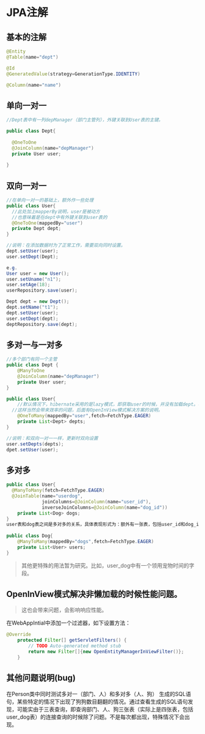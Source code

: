 # JPA注解

## 基本的注解

```java
@Entity
@Table(name="dept")

@Id
@GeneratedValue(strategy=GenerationType.IDENTITY)

@Column(name="name")
```



## 单向一对一

```java
//Dept表中有一列depManager（部门主管列），外键关联到User表的主键。

public class Dept{
  
  @OneToOne
  @JoinColumn(name="depManager")
  private User user;
  
}
```



## 双向一对一

```java
//在单向一对一的基础上，额外作一些处理
public class User{
  //此处加上mapperBy说明，user是被动方
  //也意味着是在dept中有外键关联到user表的
  @OneToOne(mappedBy="user")
  private Dept dept;
}

//说明：在添加数据时为了正常工作，需要双向同时设置。
dept.setUser(user);
user.setDept(Dept);

e.g.  
User user = new User();
user.setUname("n1");
user.setAge(18);
userRepository.save(user);

Dept dept = new Dept();
dept.setName("t1");
dept.setUser(user);
user.setDept(dept);
deptRepository.save(dept);
```

## 多对一与一对多

```java
//多个部门有同一个主管
public class Dept {	
	@ManyToOne
	@JoinColumn(name="depManager")
	private User user;
}

public class User{
    //默认情况下，hibernate采用的是lazy模式，即获取user的时候，并没有加载dept。再user对象上调用getDept()方法时，dept为空，所以，hibernate采用session获取。由于在获取user的时候，session已经关闭，所以会产生org.hibernate.LazyInitializationException.解决方案是将延迟加载改成积极加载。即设置fetch=FetchType.EAGER
  //这样当然会带来效率的问题，后面有OpenInView模式解决方案的说明。
 	@OneToMany(mappedBy="user",fetch=FetchType.EAGER)
	private List<Dept> depts;
}

//说明：和双向一对一一样，更新时双向设置
user.setDepts(depts);
dpet.setUser(user);
```



## 多对多

```JAVA
public class User{
  @ManyToMany(fetch=FetchType.EAGER)
  @JoinTable(name="userdog",
             joinColumns=@JoinColumn(name="user_id"),
             inverseJoinColumns=@JoinColumn(name="dog_id"))
	private List<Dog> dogs;  
}
user表和dog表之间是多对多的关系，具体表现形式为：额外有一张表，包括user_id和dog_id两各字段，作为联合主键，分别外键关联到user表和dog表的主键。
  
public class Dog{
	@ManyToMany(mappedBy="dogs",fetch=FetchType.EAGER)
	private List<User> users;
}
```

> 其他更特殊的用法暂为研究。比如，user_dog中有一个领用宠物时间的字段。

## OpenInView模式解决非懒加载的时候性能问题。

>这也会带来问题，会影响响应性能。

在WebAppIntial中添加一个过滤器，如下设置方法：

```JAVA
@Override
	protected Filter[] getServletFilters() {
		// TODO Auto-generated method stub
		return new Filter[]{new OpenEntityManagerInViewFilter()};
	}
```



## 其他问题说明(bug)

在Person类中同时测试多对一（部门、人）和多对多（人、狗） 生成的SQL语句，某些特定的情况下出现了狗狗数目翻翻的情况。通过查看生成的SQL语句发现，可能实由于三表查询，即查询部门、人、狗三张表（实际上是四张表，包括user_dog表）的连接查询的时候除了问题。不是每次都出现，特殊情况下会出现。

